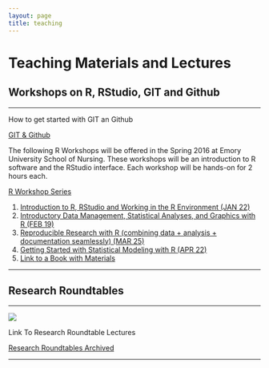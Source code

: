 ```yaml
---
layout: page
title: teaching
---
```


# Teaching Materials and Lectures

## Workshops on R, RStudio, GIT and Github

<hr/>

<p>How to get started with GIT an Github
</p>

<p>
 <a class="redbutton" href="{{ site.url }}/teaching/CDCslidesMar2016">GIT & Github</a>
</p>

<p>
The following R Workshops will be offered in the Spring 2016 at Emory University School of Nursing. These workshops will be an introduction to R software and the RStudio interface. Each workshop will be hands-on for 2 hours each. 
</p>
<p>
 <a class="redbutton" href="{{ site.url }}/teaching/RWorkshops">R Workshop Series</a>
</p>
<ol>
  <li><a href="{{ site.url }}/teaching/RWorkshops/Workshop01.html">Introduction to R, RStudio and Working in the R Environment (JAN 22)</a></li>
  <li><a href="{{ site.url }}/teaching/RWorkshops/Workshop02.html">Introductory Data Management, Statistical Analyses, and Graphics with R (FEB 19)</a></li>
  <li><a href="{{ site.url }}/teaching/RWorkshops/Workshop03.html">Reproducible Research with R (combining data + analysis + documentation seamlessly) (MAR 25)</a></li>
  <li><a href="{{ site.url }}/teaching/RWorkshops/Workshop04.html">Getting Started with Statistical Modeling with R (APR 22)</a></li>
    <li><a href="{{ site.url }}/book/index.html" target="_blank">Link to a Book with Materials</a></li>
</ol>
<hr/>

## Research Roundtables

<hr/>
<a href="{{ site.url }}/teaching/RR"><img class="centered" src="{{ site.url }}/images/website/sky01.jpg"/></a>
<p>
 Link To Research Roundtable Lectures &nbsp;&nbsp;
</p>
<p>
 <a class="redbutton" href="{{ site.url }}/teaching/RR">Research Roundtables Archived</a>
</p>
<hr/>




